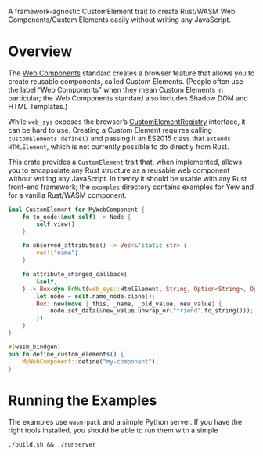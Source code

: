 A framework-agnostic CustomElement trait to create Rust/WASM Web Components/Custom Elements easily without writing any JavaScript.

# Overview

The [Web Components](https://github.com/WICG/webcomponents) standard creates a browser feature that allows you to create reusable components, called Custom Elements. (People often use the label “Web Components” when they mean Custom Elements in particular; the Web Components standard also includes Shadow DOM and HTML Templates.)

While `web_sys` exposes the browser’s [CustomElementRegistry](https://rustwasm.github.io/wasm-bindgen/api/web_sys/struct.CustomElementRegistry.html) interface, it can be hard to use. Creating a Custom Element requires calling `customElements.define()` and passing it an ES2015 class that `extends HTMLElement`, which is not currently possible to do directly from Rust.

This crate provides a `CustomElement` trait that, when implemented, allows you to encapsulate any Rust structure as a reusable web component without writing any JavaScript. In theory it should be usable with any Rust front-end framework; the `examples` directory contains examples for Yew and for a vanilla Rust/WASM component.

```rust
impl CustomElement for MyWebComponent {
    fn to_node(&mut self) -> Node {
        self.view()
    }

    fn observed_attributes() -> Vec<&'static str> {
        vec!["name"]
    }

    fn attribute_changed_callback(
        &self,
    ) -> Box<dyn FnMut(web_sys::HtmlElement, String, Option<String>, Option<String>)> {
        let node = self.name_node.clone();
        Box::new(move |_this, _name, _old_value, new_value| {
            node.set_data(&new_value.unwrap_or("friend".to_string()));
        })
    }
}

#[wasm_bindgen]
pub fn define_custom_elements() {
    MyWebComponent::define("my-component");
}
```

# Running the Examples

The examples use `wasm-pack` and a simple Python server. If you have the right tools installed, you should be able to run them with a simple

`./build.sh && ./runserver`